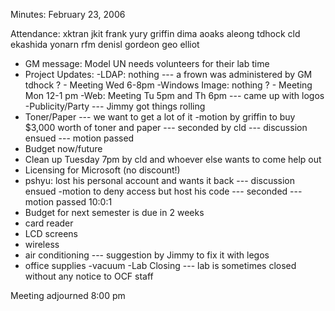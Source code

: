 Minutes:  February 23, 2006

Attendance:
xktran
jkit
frank
yury
griffin
dima
aoaks
aleong
tdhock
cld
ekashida
yonarn
rfm
denisl
gordeon
geo
elliot


* GM message: Model UN needs volunteers for their lab time
* Project Updates:
   -LDAP: nothing --- a frown was administered by GM tdhock ? - Meeting Wed 6-8pm
   -Windows Image: nothing ? - Meeting Mon 12-1 pm
   -Web: Meeting Tu 5pm and Th 6pm --- came up with logos
   -Publicity/Party --- Jimmy got things rolling
* Toner/Paper --- we want to get a lot of it
   -motion by griffin to buy $3,000 worth of toner and paper --- seconded by cld --- discussion ensued --- motion passed
* Budget now/future
* Clean up Tuesday 7pm by cld and whoever else wants to come help out
* Licensing for Microsoft (no discount!)
* pshyu: lost his personal account and wants it back --- discussion ensued
   -motion to deny access but host his code --- seconded --- motion passed 10:0:1
* Budget for next semester is due in 2 weeks
* card reader
* LCD screens
* wireless
* air conditioning --- suggestion by Jimmy to fix it with legos
* office supplies
    -vacuum
    -Lab Closing --- lab is sometimes closed without any notice to OCF staff 

Meeting adjourned 8:00 pm
